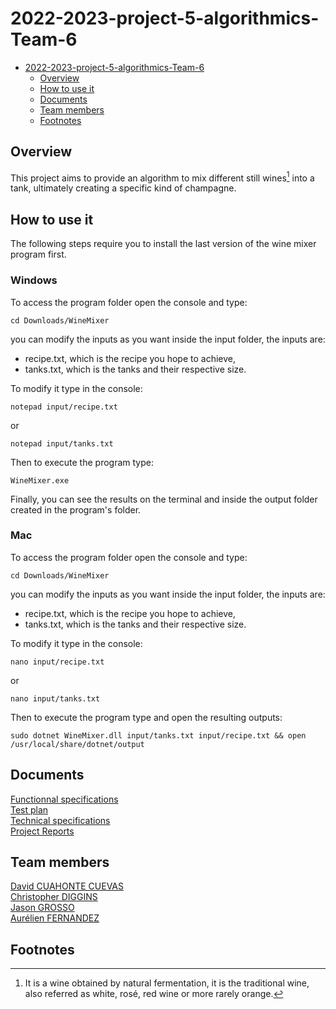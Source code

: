 # 2022-2023-project-5-algorithmics-Team-6

- [2022-2023-project-5-algorithmics-Team-6](#2022-2023-project-5-algorithmics-team-6)
  - [Overview](#overview)
  - [How to use it](#how-to-use-it)
  - [Documents](#documents)
  - [Team members](#team-members)
  - [Footnotes](#footnotes)


## Overview

This project aims to provide an algorithm to mix different still wines[^still_wines] into a tank, ultimately creating a specific kind of champagne.

## How to use it

The following steps require you to install the last version of the wine mixer program first.

### Windows

To access the program folder open the console and type:

```
cd Downloads/WineMixer
```

you can modify the inputs as you want inside the input folder, the inputs are:

- recipe.txt, which is the recipe you hope to achieve,
- tanks.txt, which is the tanks and their respective size.

To modify it type in the console:

```
notepad input/recipe.txt
```

or

```
notepad input/tanks.txt
```

Then to execute the program type:

```
WineMixer.exe
```

Finally, you can see the results on the terminal and inside the output folder created in the program's folder.

### Mac

To access the program folder open the console and type:

```
cd Downloads/WineMixer
```

you can modify the inputs as you want inside the input folder, the inputs are:

- recipe.txt, which is the recipe you hope to achieve,
- tanks.txt, which is the tanks and their respective size.

To modify it type in the console:

```
nano input/recipe.txt
```

or

```
nano input/tanks.txt
```

Then to execute the program type and open the resulting outputs:

```
sudo dotnet WineMixer.dll input/tanks.txt input/recipe.txt && open /usr/local/share/dotnet/output
```

## Documents

[Functionnal specifications](./Functional_Specifications.md)  
[Test plan](./TestPlan.md)  
[Technical specifications](./Documents/Technical%20Leader/Technical-Specification.md)  
[Project Reports](./Documents/Project%20Manager/Reports.md)


## Team members

[David CUAHONTE CUEVAS](https://github.com/DavidCC812)  
[Christopher DIGGINS](https://github.com/cdiggins)  
[Jason GROSSO](https://github.com/JasonGROSSO)  
[Aurélien FERNANDEZ](https://github.com/aurelienfernandez)

## Footnotes

[^still_wines]: It is a wine obtained by natural fermentation, it is the traditional wine, also referred as white, rosé, red wine or more rarely orange.
